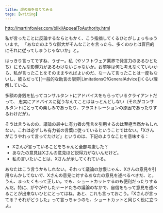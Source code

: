 ```yaml
---
title: 虎の威を借りてみる
tags: [writing]
---
```


http://martinfowler.com/bliki/AppealToAuthority.html

私が言ったことに反論するならともかく、こう指摘してくるひとがしょっちゅういます。
「あなたのような御大がそんなことを言ったら、多くのひとは盲目的にそれに従ってしまうじゃないか」と。

はっきり言ってですね、うぜー。私（やソフトウェア業界で発言力のあるひとたち）にそんな影響力があるわけないじゃないか。お前等は何も考えなくていいから、私が言ったことをそのままやればよいのだ、なーんて言ったことは一度もないし、彼らだって[[一般的な助言の限界|LimitationsOfGeneralAdvice]]くらい理解している。

多額の身銭を払ってコンサルタントにアドバイスをもらっているクライアントだって、
忠実にアドバイスに従うなんてことはほっとんどしない（それがコンサルタントにとっての楽しみであったり、フラストレーションの原因であったりするわけだが）。

そうは言うものの、議論の最中に有力者の発言を引用するのは至極当然かもしれない。これは必ずしも有力者の言葉に従っているということではない。「Xさんがこうやれって言ってたけど」というのは、下記のようなことを意味する：

* Xさんが言っていることをちゃんと全部考慮した？
* あなたの意見はXさんの意見ほど説得力がないんだけど。
* 私の言いたいことは、Xさんが示してくれている。

あなたはこう言うかもしれない。それって議論の怠慢じゃん、Xさんの意見を引用なんかしてないで、Xさんの意見に対するあなたの意見を述べるべきだ、と。うん、まったくもって正しい。でも、ショートカットするのも便利だったりするんだ。特に、がやがやしたナードたちの議論のなかで、自信をもって意見を述べることが出来ないひとにとってはね。あと、これも言っておこう。「Xさんが言ってる？それがどうした」って言っちゃうのも、ショートカットと同じく役に立つよ。
